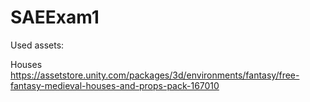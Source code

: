 # SAEExam1

Used assets:

Houses
https://assetstore.unity.com/packages/3d/environments/fantasy/free-fantasy-medieval-houses-and-props-pack-167010

